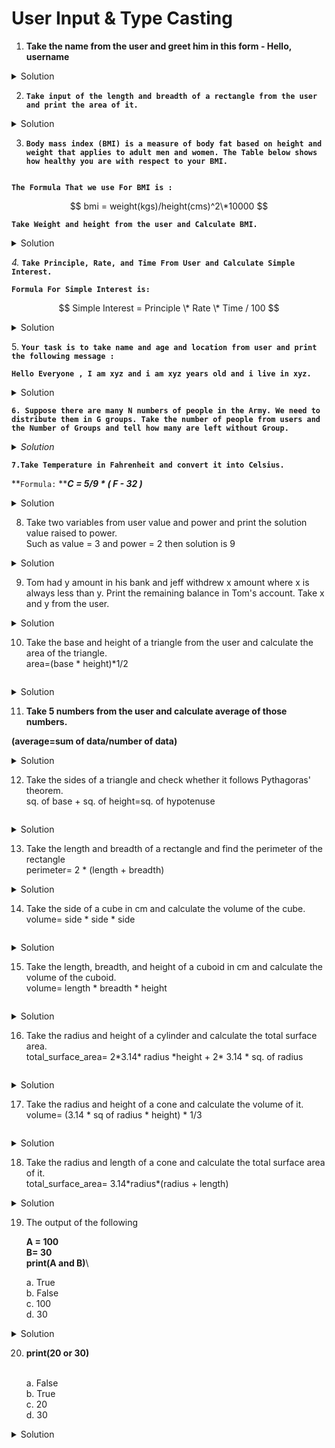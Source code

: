 # User Input & Type Casting

1. **Take the name from the user and greet him in this form - Hello, username**

<details>

<summary>Solution</summary>

```python
name = input('Enter Your Name : ')
print('Hello,', name)
```

</details>

2. **`Take input of the length and breadth of a rectangle from the user and print the area of it.`**

<details>

<summary>Solution</summary>

<mark style="color:green;">`length = float(input('Enter the length : '))`</mark>

<mark style="color:green;">`breadth = float(input('Enter the breadth : '))`</mark>

<mark style="color:green;">`area = length * breadth`</mark>

<mark style="color:green;">`print('Area :', area)`</mark>

</details>

3. **`Body mass index (BMI) is a measure of body fat based on height and weight that applies to adult men and women. The Table below shows how healthy you are with respect to your BMI.`**

<figure><img src="https://2715416193-files.gitbook.io/~/files/v0/b/gitbook-x-prod.appspot.com/o/spaces%2FqrOwR7E0344TGTnSFHoL%2Fuploads%2Fo15zW2f2DUcXKQzxoSze%2FBMI%20Image.webp?alt=media&#x26;token=131ef6a0-3816-4220-9941-c8f7b6b14b9f" alt=""><figcaption></figcaption></figure>

**`The Formula That we use For BMI is :`**

$$
bmi = weight(kgs)/height(cms)^2\*10000
$$

**`Take Weight and height from the user and Calculate BMI.​`**

<details>

<summary>Solution</summary>

**First we will take weight and height from user with the help of user input.**

<mark style="color:green;">`weight = int(input('Enter your weight : '))`</mark>

<mark style="color:green;">`height = int(input('Enter your height : '))`</mark>

**Then we will calculate BMI , Now say if we want only two decimal values , we can use `round()` Function.**

<mark style="color:green;">`bmi = round(weight / height ** 2 * 10000)`</mark>

<mark style="color:green;">`print('Your BMI is',bmi)`</mark>

</details>

_4._ **`Take Principle, Rate, and Time From User and Calculate Simple Interest.`**

**`Formula For Simple Interest is:`**

$$
Simple Interest = Principle \* Rate \* Time / 100
$$

<details>

<summary>Solution</summary>

<mark style="color:green;">`principle = int(input('Enter the amount : '))`</mark>

<mark style="color:green;">`rate = int(input('Rate : '))`</mark>

<mark style="color:green;">`time = int(input('Time : '))`</mark>

<mark style="color:green;">`simple_interest = principle * rate * time / 100`</mark>

<mark style="color:green;">`print('Simple Interest is',simple_interest)`</mark>

</details>

5\. **`Your task is to take name and age and location from user and print the following message :`**

**`Hello Everyone , I am xyz and i am xyz years old and i live in xyz.`**

<details>

<summary>Solution</summary>

<mark style="color:green;">`name = input('Enter your name : ')`</mark>

<mark style="color:green;">`age = input('What is your age ? ')`</mark>

<mark style="color:green;">`location = input('Where do you live ? ')`</mark>

<mark style="color:green;">`print('Hello Everyone , I am' ,name, 'and i am', age, 'years old and i live in', location,'.')`</mark>

</details>

**`6. Suppose there are many N numbers of people in the Army. We need to distribute them in G groups. Take the number of people from users and the Number of Groups and tell how many are left without Group.`**

<details>

<summary><em>Solution</em></summary>

<mark style="color:green;">`n = int(input('Number of Army People : '))`</mark>

<mark style="color:green;">`g = int(input('How many groups do we need ? '))`</mark>

<mark style="color:green;">`rest = n%g`</mark>

<mark style="color:green;">`print('Remaining People :',rest)`</mark>

</details>

**`7.Take Temperature in Fahrenheit and convert it into Celsius.`**

\*\*`Formula:` \*\*_**C = 5/9 \* ( F - 32 )**_

<details>

<summary>Solution</summary>

```python
# Ask user for temperature in Fahrenheit
fahrenheit = float(input("Enter temperature in Fahrenheit: "))

# Convert to Celsius
celsius = (fahrenheit - 32) * 5/9

# Print result
print(fahrenheit,' degrees Fahrenheit is equal to',celsius,'degrees Celsius.")

```

</details>

8. Take two variables from user value and power and print the solution value raised to power.\
   Such as value = 3 and power = 2 then solution is 9

<details>

<summary>Solution</summary>

```python
value = int(input('Enter the Number : '))
power = int(input('Enter the power : '))

solution = value ** power
print('Solution is', solution)
```

</details>

9. Tom had y amount in his bank and jeff withdrew x amount where x is always less than y. Print the remaining balance in Tom's account. Take x and y from the user.

<details>

<summary>Solution</summary>

```python
y = int(input("Enter Tom's account balance : "))
x = int(input('Enter withdrawal amount : '))

balance = y - x
print('Remaining balance :', balance)
```

</details>

10. Take the base and height of a triangle from the user and calculate the area of the triangle.\
    area=(base \* height)\*1/2

<figure><img src="https://2715416193-files.gitbook.io/~/files/v0/b/gitbook-x-prod.appspot.com/o/spaces%2FqrOwR7E0344TGTnSFHoL%2Fuploads%2FjyeJAf2mTgiWI9BdVpLv%2FRight%20angled%20triangle.png?alt=media&#x26;token=663a1a4f-5b62-4b55-8cea-6865b6fb9ded" alt=""><figcaption></figcaption></figure>

<details>

<summary>Solution</summary>

```python
base=int(input('Enter the base of the triangle:'))
height=int(input('Enter the height of the triangle:'))
area=(base*height)*1/2
print('Area of the triangle is',area)
```

</details>

11. **Take 5 numbers from the user and calculate average of those numbers.**

**(average=sum of data/number of data)**

<details>

<summary>Solution</summary>

```python
num1=int(input('Enter first number:'))
num2=int(input('Enter first number:'))
num3=int(input('Enter first number:'))
num4=int(input('Enter first number:'))
num5=int(input('Enter first number:'))

average=(num1+num2+num3+num4+num5)/5
print('Average of the numbers',average)
```

</details>

12. Take the sides of a triangle and check whether it follows Pythagoras' theorem.\
    sq. of base + sq. of height=sq. of hypotenuse

<figure><img src="https://2715416193-files.gitbook.io/~/files/v0/b/gitbook-x-prod.appspot.com/o/spaces%2FqrOwR7E0344TGTnSFHoL%2Fuploads%2FBQcxYboEKT0avIjEMtZ6%2FRight%20angled%20triangle.png?alt=media&#x26;token=2dd83fa6-bbd2-4e09-a110-bf427d3ede7e" alt=""><figcaption></figcaption></figure>

<details>

<summary>Solution</summary>

```python
base=int(input('Enter base of the triangle:'))
height=int(input('Enter height of the triangle:'))
hypotnuse=int(input('Enter hypotnuse of the triangle:'))
result=base**2 + height **2
print('pythagoras theorem:',result==hypotnuse**2)
```

</details>

13. Take the length and breadth of a rectangle and find the perimeter of the rectangle\
    perimeter= 2 \* (length + breadth)

<details>

<summary>Solution</summary>

```python
length=int(input('Enter length of the rectangle:'))
breadth=int(input('Enter breadth of the rectangle:'))

perimeter= 2* (length + breadth)
print('Perimeter of the rectangle with sides', length,'and',breadth,' will be', perimeter)
```

</details>

14. Take the side of a cube in cm and calculate the volume of the cube.\
    volume= side \* side \* side

<figure><img src="https://2715416193-files.gitbook.io/~/files/v0/b/gitbook-x-prod.appspot.com/o/spaces%2FqrOwR7E0344TGTnSFHoL%2Fuploads%2FsIqhWJCGoGd9lmZU5XH9%2FCube.png?alt=media&#x26;token=73b7b6a8-6624-4587-b8b1-444152a90542" alt=""><figcaption></figcaption></figure>

<details>

<summary>Solution</summary>

```python
side=int(input('Enter side of a cube:')
volume= side ** 3

print('Volume of the cube:',volume,'cubic cm')
```

</details>

15. Take the length, breadth, and height of a cuboid in cm and calculate the volume of the cuboid.\
    volume= length \* breadth \* height

<figure><img src="https://2715416193-files.gitbook.io/~/files/v0/b/gitbook-x-prod.appspot.com/o/spaces%2FqrOwR7E0344TGTnSFHoL%2Fuploads%2FuKN6kMNPperfI8B0GeBs%2FCuboid.png?alt=media&#x26;token=92f6e95c-103b-40a1-a975-9fec9c025288" alt=""><figcaption></figcaption></figure>

<details>

<summary>Solution</summary>

```python
length= int(input('Enter length of the cuboid:'))
breadth=int(input('Enter breadth of the cuboid:'))
height= int(input('Enter height of the cuboid:'))

volume= length * breadth * height
print('Volume of the cuboid:',volume,'cubic cm')
```

</details>

16. Take the radius and height of a cylinder and calculate the total surface area.\
    total\_surface\_area= 2\*3.14\* radius \*height + 2\* 3.14 \* sq. of radius

<figure><img src="https://2715416193-files.gitbook.io/~/files/v0/b/gitbook-x-prod.appspot.com/o/spaces%2FqrOwR7E0344TGTnSFHoL%2Fuploads%2FvFIFp5PSF24AbUSMrgRo%2FCylinder.png?alt=media&#x26;token=5558a136-3b4f-4d4e-8498-c8fae7841177" alt=""><figcaption></figcaption></figure>

<details>

<summary>Solution</summary>

```python
radius= int(input('Enter radius of the cylinder:'))
height= int(input('Enter height of the cylinder:'))
pi=3.14
total_surface_area = 2*pi*radius*height + 2*pi*radius**2
print('the total surface area of the cylinder is',total_surface_area)
```

</details>

17. Take the radius and height of a cone and calculate the volume of it.\
    volume= (3.14 \* sq of radius \* height) \* 1/3

<figure><img src="https://2715416193-files.gitbook.io/~/files/v0/b/gitbook-x-prod.appspot.com/o/spaces%2FqrOwR7E0344TGTnSFHoL%2Fuploads%2FFJxdGwCGX8XNrEDXRaMb%2FCone.png?alt=media&#x26;token=7c1870d9-42bd-402a-9e9c-62b21a1dc8c1" alt=""><figcaption></figcaption></figure>

<details>

<summary>Solution</summary>

```python
radius= int(input('Enter radius of the cone:'))
height= int(input('Enter height of the cone:'))
pi=3.14

volume= (pi * radius **2 *height)*1/3
print('Volumeof the cone',volume)
```

</details>

18. Take the radius and length of a cone and calculate the total surface area of it.\
    total\_surface\_area= 3.14\*radius\*(radius + length)

<details>

<summary>Solution</summary>

```python
radius= int(input('Enter radius of the cone:'))
length= int(input('Enter length of the cone:'))
pi=3.14

total_surface_area= pi * radius * (radius + length)
print('total surface area of the cone:',total_surface_area) 
```

</details>

19. The output of the following

    **A = 100**\
    **B= 30**\
    **print(A and B)**\\

    a. True\
    b. False\
    c. 100\
    d. 30

<details>

<summary>Solution</summary>

Answer: option **d**

</details>

20. **print(20 or 30)**

    \
    a. False\
    b. True\
    c. 20\
    d. 30

<details>

<summary>Solution</summary>

Answer: option **c**

</details>
